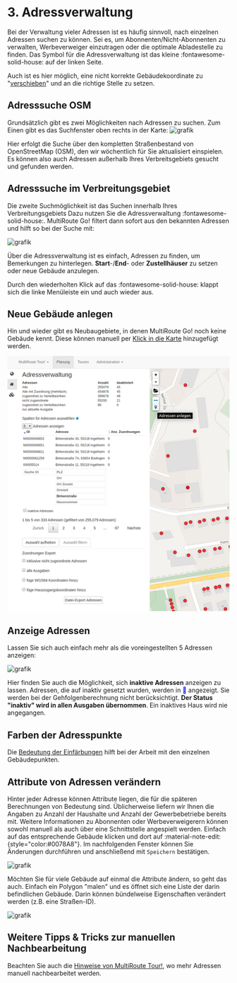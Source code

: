 # **3. Adressverwaltung**

Bei der Verwaltung vieler Adressen ist es häufig sinnvoll, nach einzelnen Adressen suchen zu können. Sei es, um Abonnenten/Nicht-Abonnenten zu verwalten, Werbeverweiger einzutragen oder die optimale Abladestelle zu finden. Das Symbol für die Adressverwaltung ist das kleine :fontawesome-solid-house: auf der linken Seite.

Auch ist es hier möglich, eine nicht korrekte Gebäudekoordinate zu "<a href="https://tour.multiroute.de/handbuch/tipps/#adressen-umsetzen" target="_blank">verschieben</a>"  und an die richtige Stelle zu setzen.

## Adresssuche OSM

Grundsätzlich gibt es zwei Möglichkeiten nach Adressen zu suchen. Zum Einen gibt es das Suchfenster oben rechts in der Karte:
![grafik](https://user-images.githubusercontent.com/99329016/159438382-7b4b98d8-f872-4868-a1b6-1f15d8f7da1f.png "OSM Suche")

Hier erfolgt die Suche über den kompletten Straßenbestand von OpenStreetMap (OSM), den wir wöchentlich für Sie aktualisiert einspielen. Es können also auch Adressen außerhalb Ihres Verbreitsgebiets gesucht und gefunden werden.


## Adresssuche im Verbreitungsgebiet

Die zweite Suchmöglichkeit ist das Suchen innerhalb Ihres Verbreitungsgebiets Dazu nutzen Sie die Adressverwaltung :fontawesome-solid-house:. 
MultiRoute Go! filtert dann sofort aus den bekannten Adressen und hilft so bei der Suche mit:

![grafik](https://user-images.githubusercontent.com/99329016/159439198-8f9b6935-d615-41f6-8206-fedb003bdd23.png "Adresssuche in der Adressverwaltung")

Über die Adressverwaltung ist es einfach, Adressen zu finden, um Bemerkungen zu hinterlegen. **Start**-/**End**- oder **Zustellhäuser** zu setzen oder neue Gebäude anzulegen.

Durch den wiederholten Klick auf das :fontawesome-solid-house: klappt sich die linke Menüleiste ein und auch wieder aus.

## Neue Gebäude anlegen

Hin und wieder gibt es Neubaugebiete, in denen MultiRoute Go! noch keine Gebäude kennt. Diese können manuell per [Klick in die Karte](../tipps/#adressen-neu-anlegen) hinzugefügt werden.

![!](assets/Adressverwaltung2.png "Adressen neu anlegen")

## Anzeige Adressen

Lassen Sie sich auch einfach mehr als die voreingestellten 5 Adressen anzeigen:

![grafik](https://user-images.githubusercontent.com/99329016/168275309-0510484d-8d04-4887-8a55-7b891dac5a73.png "Anzeige konfigurieren")

Hier finden Sie auch die Möglichkeit, sich **inaktive Adressen** anzeigen zu lassen.
Adressen, die auf inaktiv gesetzt wurden, werden in <span style="color: blue;">&#x1f534;&#xfe0e;</span> angezeigt. Sie werden bei der Gehfolgenberechnung nicht berücksichtigt. **Der Status "inaktiv" wird in allen Ausgaben übernommen**. Ein inaktives Haus wird nie angegangen.


## Farben der Adresspunkte

Die [Bedeutung der Einfärbungen](../gebietsplanung/#bedeutung-der-punkteinfarbungen) hilft bei der Arbeit mit den einzelnen Gebäudepunkten.

## Attribute von Adressen verändern

Hinter jeder Adresse können Attribute liegen, die für die späteren Berechnungen von Bedeutung sind. Üblicherweise liefern wir Ihnen die Angaben zu Anzahl der Haushalte und Anzahl der Gewerbebetriebe bereits mit. Weitere Informationen zu Abonnenten oder Werbeverweigerern können sowohl manuell als auch über eine Schnittstelle angespielt werden.
Einfach auf das entsprechende Gebäude klicken und dort auf :material-note-edit:{style="color:#0078A8"}. Im nachfolgenden Fenster können Sie Änderungen durchführen und anschließend mit ```Speichern``` bestätigen.

![grafik](https://user-images.githubusercontent.com/99329016/168279002-e9c2432b-bafc-435e-9083-31d220d87d88.png "Adresseigenschaften eingeben")

Möchten Sie für viele Gebäude auf einmal die Attribute ändern, so geht das auch. Einfach ein Polygon "malen" und es öffnet sich eine Liste der darin befindlichen Gebäude. Darin können bündelweise Eigenschaften verändert werden (z.B. eine Straßen-ID).

![grafik](https://user-images.githubusercontent.com/99329016/168278913-20909be5-c3c8-4942-afe4-5296da7fdd79.png "Massenbearbeitung von Adressinformationen")


## Weitere Tipps & Tricks zur manuellen Nachbearbeitung
Beachten Sie auch die [Hinweise von MultiRoute Tour!](https://tour.multiroute.de/handbuch/tipps/), wo mehr Adressen manuell nachbearbeitet werden.
